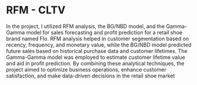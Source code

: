 # RFM - CLTV
In the project, I utilized RFM analysis, the BG/NBD model, and the Gamma-Gamma model for sales forecasting and profit prediction for a retail shoe brand named Flo. RFM analysis helped in customer segmentation based on recency, frequency, and monetary value, while the BG/NBD model predicted future sales based on historical purchase data and customer lifetimes. The Gamma-Gamma model was employed to estimate customer lifetime value and aid in profit prediction. By combining these analytical techniques, the project aimed to optimize business operations, enhance customer satisfaction, and make data-driven decisions in the retail shoe market

